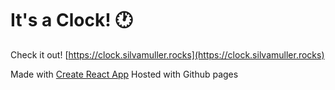 

# It's a Clock! 🕐

Check it out! [https://clock.silvamuller.rocks](https://clock.silvamuller.rocks)

Made with [Create React App](https://create-react-app.dev/)
Hosted with Github pages
